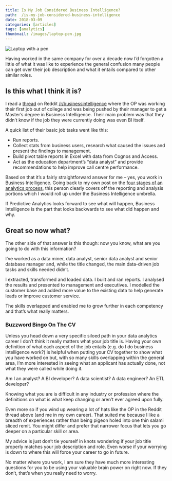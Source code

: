 ```yaml
---
title: Is My Job Considered Business Intelligence?
path:  /is-my-job-considered-business-intelligence
date: 2018-03-09
categories: [articles]
tags: [analytics]
thumbnail: /images/laptop-pen.jpg
---
```

![Laptop with a pen](/images/laptop-pen.jpg)

Having worked in the same company for over a decade now I&#8217;d forgotten a little of what it was like to experience the general confusion many people can get over their job description and what it entails compared to other similar roles.

## Is this what I think it is?

I read a [thread][1] on Reddit [/r/businessintelligence][2] where the OP was working their first job out of college and was being pushed by their manager to get a Master&#8217;s degree in Business Intelligence. Their main problem was that they didn&#8217;t know if the job they were currently doing was even BI itself.

A quick list of their basic job tasks went like this:

  * Run reports.
  * Collect stats from business users, research what caused the issues and present the findings to management.
  * Build pivot table reports in Excel with data from Cognos and Access.
  * Act as the education department&#8217;s &#8220;data analyst&#8221; and provide recommendations to help improve call centre performance.

Based on that it&#8217;s a fairly straightforward answer for me &#8211; yes, you work in Business Intelligence. Going back to my own post on the [four stages of an analytics process][3], this person clearly covers off the reporting and analysis portions which I would roll up under the Business Intelligence umbrella.

If Predictive Analytics looks forward to see what will happen, Business Intelligence is the part that looks backwards to see what did happen and why.

## Great so now what?

The other side of that answer is this though: now you know, what are you going to do with this information?

I&#8217;ve worked as a data miner, data analyst, senior data analyst and senior database manager and, while the title changed, the main data-driven job tasks and skills needed didn&#8217;t.

I extracted, transformed and loaded data. I built and ran reports. I analysed the results and presented to management and executives. I modelled the customer base and added more value to the existing data to help generate leads or improve customer service.

The skills overlapped and enabled me to grow further in each competency and that&#8217;s what really matters.

### Buzzword Bingo On The CV

Unless you head down a very specific siloed path in your data analytics career I don&#8217;t think it really matters what your job title is. Having your own definition of what each aspect of the job entails (e.g. do I do business intelligence work?) is helpful when putting your CV together to show what you have worked on but, with so many skills overlapping within the general area, I&#8217;m more interested in seeing what an applicant has actually done, not what they were called while doing it.

Am I an analyst? A BI developer? A data scientist? A data engineer? An ETL developer?

Knowing what you are is difficult in any industry or profession where the definitions on what is what keep changing or aren&#8217;t ever agreed upon fully.

Even more so if you wind up wearing a lot of hats like the OP in the Reddit thread above (and me in my own career). That suited me because I like a breadth of experiences rather than being pigeon holed into one thin salami sliced remit. You might differ and prefer that narrower focus that lets you go deeper on a particular skill or area.

My advice is just don&#8217;t tie yourself in knots wondering if your job title properly matches your job description and role. Even worse if your worrying is down to where this will force your career to go in future.

No matter where you work, I am sure they have much more interesting questions for you to be using your valuable brain power on right now. If they don&#8217;t, that&#8217;s when you really need to worry.

 [1]: https://www.reddit.com/r/BusinessIntelligence/comments/76g1eu/is_my_job_considered_business_intelligence_and/
 [2]: https://www.reddit.com/r/BusinessIntelligence/
 [3]: https://alanhylands.com/my-five-stages-of-the-analytics-process/